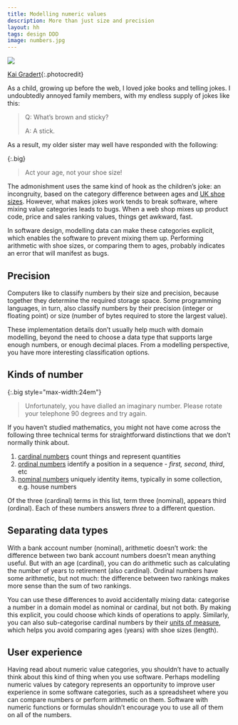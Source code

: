 ```yaml
---
title: Modelling numeric values
description: More than just size and precision
layout: hh
tags: design DDD
image: numbers.jpg
---
```


![](numbers.jpg)

[Kai Gradert](https://unsplash.com/photos/kspmyZjGwBU){:.photocredit}

As a child, growing up before the web, I loved joke books and telling jokes.
I undoubtedly annoyed family members, with my endless supply of jokes like this:

> Q: What’s brown and sticky?
>
> A: A stick.

As a result, my older sister may well have responded with the following:

{:.big}
> Act your age, not your shoe size!

The admonishment uses the same kind of hook as the children’s joke:
an incongruity, based on the category difference between ages and
[UK shoe sizes](https://en.wikipedia.org/wiki/Shoe_size#United_Kingdom).
However, what makes jokes work tends to break software, where mixing value categories leads to bugs.
When a web shop mixes up product code, price and sales ranking values, things get awkward, fast.

In software design, modelling data can make these categories explicit, which enables the software to prevent mixing them up.
Performing arithmetic with shoe sizes, or comparing them to ages, probably indicates an error that will manifest as bugs.

## Precision

Computers like to classify numbers by their size and precision, because together they determine the required storage space.
Some programming languages, in turn, also classify numbers by their precision (integer or floating point) or size (number of bytes required to store the largest value).

These implementation details don’t usually help much with domain modelling, beyond the need to choose a data type that supports large enough numbers, or enough decimal places.
From a modelling perspective, you have more interesting classification options.

## Kinds of number

{:.big style="max-width:24em"}
> Unfortunately, you have dialled an imaginary number.
> Please rotate your telephone 90 degrees and try again.

If you haven’t studied mathematics, you might not have come across the following three technical terms for straightforward distinctions that we don’t normally think about.

1. [cardinal numbers](https://en.wikipedia.org/wiki/Cardinal_numeral) count things and represent quantities
2. [ordinal numbers](https://en.wikipedia.org/wiki/Ordinal_numeral) identify a position in a sequence - _first, second, third_, etc
3. [nominal numbers](https://en.wikipedia.org/wiki/Nominal_number) uniquely identity items, typically in some collection, e.g. house numbers

Of the three (cardinal) terms in this list, term three (nominal), appears third (ordinal).
Each of these numbers answers _three_ to a different question.

## Separating data types

With a bank account number (nominal), arithmetic doesn’t work:
the difference between two bank account numbers doesn’t mean anything useful.
But with an age (cardinal), you can do arithmetic such as calculating the number of years to retirement (also cardinal).
Ordinal numbers have some arithmetic, but not much: the difference between two rankings makes more sense than the sum of two rankings.

You can use these differences to avoid accidentally mixing data:
categorise a number in a domain model as nominal or cardinal, but not both.
By making this explicit, you could choose which kinds of operations to apply.
Similarly, you can also sub-categorise cardinal numbers by their 
[units of measure](https://en.wikipedia.org/wiki/Units_of_measure),
which helps you avoid comparing ages (years) with shoe sizes (length).

## User experience

Having read about numeric value categories, you shouldn’t have to actually think about this kind of thing when you use software.
Perhaps modelling numeric values by category represents an opportunity to improve user experience in some software categories, such as a spreadsheet where you can compare numbers or perform arithmetic on them.
Software with numeric functions or formulas shouldn’t encourage you to use all of them on all of the numbers.
